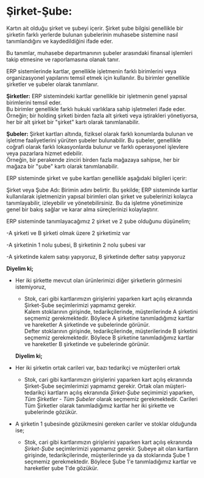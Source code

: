 
# Şirket-Şube:

Kartın ait olduğu şirket ve şubeyi içerir. 
Şirket şube bilgisi genellikle bir şirketin farklı yerlerde bulunan şubelerinin muhasebe sistemine nasıl tanımlandığını ve kaydedildiğini ifade eder.

Bu tanımlar, muhasebe departmanının şubeler arasındaki finansal işlemleri takip etmesine ve raporlamasına olanak tanır.

ERP sistemlerinde kartlar, genellikle işletmenin farklı birimlerini veya organizasyonel yapılarını temsil etmek için kullanılır. 
Bu birimler genellikle şirketler ve şubeler olarak tanımlanır.

**Şirketler:** ERP sistemindeki kartlar genellikle bir işletmenin genel yapısal birimlerini temsil eder.  
Bu birimler genellikle farklı hukuki varlıklara sahip işletmeleri ifade eder.  
Örneğin; bir holding şirketi birden fazla alt şirketi veya iştirakleri yönetiyorsa, her bir alt şirket bir "şirket" kartı olarak tanımlanabilir.

**Şubeler:** Şirket kartları altında, fiziksel olarak farklı konumlarda bulunan ve işletme faaliyetlerini yürüten şubeler bulunabilir. 
Bu şubeler, genellikle coğrafi olarak farklı lokasyonlarda bulunur ve farklı operasyonel işlevlere veya pazarlara hizmet edebilir.  
Örneğin, bir perakende zinciri birden fazla mağazaya sahipse, her bir mağaza bir "şube" kartı olarak tanımlanabilir. 

ERP sisteminde şirket ve şube kartları genellikle aşağıdaki bilgileri içerir:

Şirket veya Şube Adı: Birimin adını belirtir.
Bu şekilde; ERP sisteminde kartlar kullanılarak işletmenizin yapısal birimleri olan şirket ve şubelerinizi kolayca tanımlayabilir, izleyebilir ve yönetebilirsiniz. 
Bu da işletme yönetiminize genel bir bakış sağlar ve karar alma süreçlerinizi kolaylaştırır.

ERP sisteminde tanımlayacağımız 2 şirket ve 2 şube olduğunu düşünelim;

-A şirketi ve B şirketi olmak üzere 2 şirketimiz var 

-A şirketinin 1 nolu şubesi, B şirketinin 2 nolu şubesi var 

-A şirketinde kalem satışı yapıyoruz, B şirketinde defter satışı yapıyoruz 

**Diyelim ki;** 
- Her iki şirkette mevcut olan ürünlerimizi diğer şirketlerin görmesini istemiyoruz, 
	- Stok, cari gibi kartlarımızın girişlerini yaparken kart açılış ekranında Şirket-Şube seçimlerimizi yapmamız gerekir.  
	Kalem stoklarının girişinde, tedarikçilerinde, müşterilerinde A şirketini seçmemiz gerekmektedir. Böylece A şirketine tanımladığımız kartlar ve hareketler A şirketinde ve şubelerinde görünür.  
	Defter stoklarının girişinde, tedarikçilerinde, müşterilerinde B şirketini seçmemiz gerekmektedir. Böylece B şirketine tanımladığımız kartlar ve hareketler B şirketinde ve şubelerinde görünür.

	**Diyelim ki;**

 - Her iki şirketin ortak carileri var, bazı tedarikçi ve müşterileri ortak
 
  

	- Stok, cari gibi kartlarımızın girişlerini yaparken kart açılış ekranında Şirket-Şube seçimlerimizi yapmamız gerekir.
	Ortak olan müşteri-tedarikçi kartların açılış ekranında *Şirket-Şube* seçimimizi yaparken, *Tüm Şirketler - Tüm Şubeler* olarak seçmemiz gerekmektedir.
	Carileri Tüm Şirketler olarak tanımladığımız kartlar her iki şirkette ve şubelerinde gözükür.

- A şirketin 1 şubesinde gözükmesini gereken cariler ve stoklar olduğunda ise;
	- Stok, cari gibi kartlarımızın girişlerini yaparken kart açılış ekranında *Şirket-Şube* seçimlerimizi yapmamız gerekir.
	Şubeye ait olan kartların girişinde, tedarikçilerinde, müşterilerinde ya da stoklarında Şube 1 seçmemiz gerekmektedir. Böylece Şube 1'e tanımladığımız kartlar ve hareketler şube 1'de gözükür.

